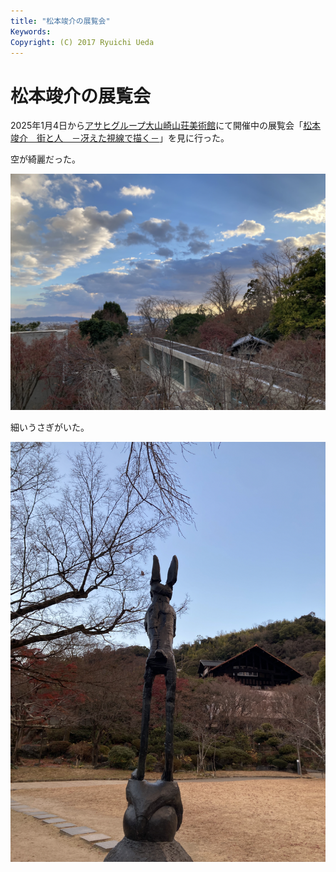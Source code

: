 ```yaml
---
title: "松本竣介の展覧会"
Keywords:
Copyright: (C) 2017 Ryuichi Ueda
---
```


# 松本竣介の展覧会

2025年1月4日から[アサヒグループ大山崎山荘美術館](https://www.asahigroup-oyamazaki.com/)にて開催中の展覧会「[松本竣介　街と人　－冴えた視線で描く－](https://www.asahigroup-oyamazaki.com/exhibition/matsumoto/)」を見に行った。

空が綺麗だった。

![大山崎山荘からの空](./大山崎山荘からの空.png)

細いうさぎがいた。

![大山崎山荘のうさぎ](./大山崎山荘のうさぎ.png)
